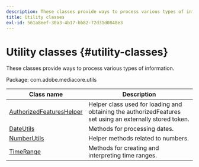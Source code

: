 ```yaml
---
description: These classes provide ways to process various types of information.
title: Utility classes
exl-id: 561a8eef-30a3-4b17-bb82-72d31d0848e3
---
```

# Utility classes {#utility-classes}

These classes provide ways to process various types of information.

 Package: com.adobe.mediacore.utils
 
 <!-- 

Comment Type: draft
(https://help.adobe.com/en_US/primetime/api/psdk/asdoc-dhls_1.4/com/adobe/mediacore/utils/package-summary.html)

-->

|  Class name  | Description  |
|---|---|
| [AuthorizedFeaturesHelper](https://help.adobe.com/en_US/primetime/api/psdk/asdoc-dhls_1.4/com/adobe/mediacore/utils/AuthorizedFeaturesHelper.html)  | Helper class used for loading and obtaining the authorizedFeatures set using an externally stored token.  |
|  [DateUtils](https://help.adobe.com/en_US/primetime/api/psdk/asdoc-dhls_1.4/com/adobe/mediacore/utils/DateUtils.html)  | Methods for processing dates.  |
|  [NumberUtils](https://help.adobe.com/en_US/primetime/api/psdk/asdoc-dhls_1.4/com/adobe/mediacore/utils/NumberUtils.html)  | Helper methods related to numbers.  |
|  [TimeRange](https://help.adobe.com/en_US/primetime/api/psdk/javadoc_1.4/com/adobe/mediacore/utils/TimeRange.html)  | Methods for creating and interpreting time ranges.  |
